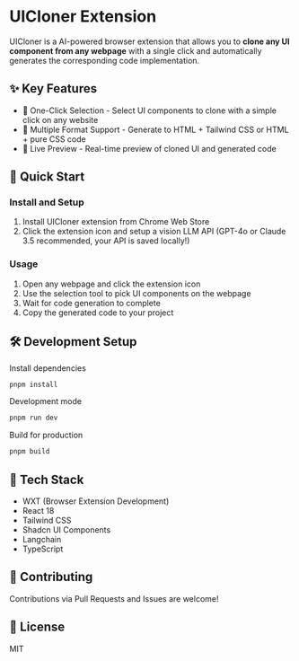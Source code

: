 # UICloner Extension

UICloner is a AI-powered browser extension that allows you to **clone any UI component from any webpage** with a single click and automatically generates the corresponding code implementation.

## ✨ Key Features

- 🎯 One-Click Selection - Select UI components to clone with a simple click on any website
- 🎨 Multiple Format Support - Generate to HTML + Tailwind CSS or HTML + pure CSS code
- 🔄 Live Preview - Real-time preview of cloned UI and generated code

## 🚀 Quick Start

### Install and Setup

1. Install UICloner extension from Chrome Web Store
2. Click the extension icon and setup a vision LLM API (GPT-4o or Claude 3.5 recommended, your API is saved locally!)

### Usage

1. Open any webpage and click the extension icon
2. Use the selection tool to pick UI components on the webpage
3. Wait for code generation to complete
4. Copy the generated code to your project

## 🛠️ Development Setup
Install dependencies
``` bash
pnpm install
```
Development mode
``` bash
pnpm run dev
```
Build for production
``` bash
pnpm build
```

## 🔧 Tech Stack

- WXT (Browser Extension Development)
- React 18
- Tailwind CSS
- Shadcn UI Components
- Langchain
- TypeScript

## 🤝 Contributing

Contributions via Pull Requests and Issues are welcome!

## 📄 License

MIT
